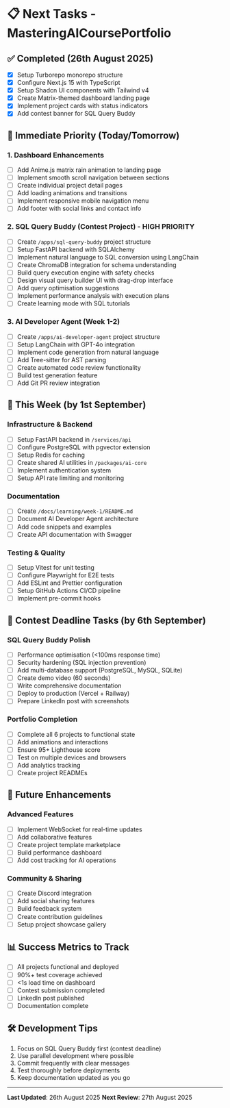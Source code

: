# 📋 Next Tasks - MasteringAICoursePortfolio

## ✅ Completed (26th August 2025)
- [x] Setup Turborepo monorepo structure
- [x] Configure Next.js 15 with TypeScript
- [x] Setup Shadcn UI components with Tailwind v4
- [x] Create Matrix-themed dashboard landing page
- [x] Implement project cards with status indicators
- [x] Add contest banner for SQL Query Buddy

## 🚀 Immediate Priority (Today/Tomorrow)

### 1. Dashboard Enhancements
- [ ] Add Anime.js matrix rain animation to landing page
- [ ] Implement smooth scroll navigation between sections
- [ ] Create individual project detail pages
- [ ] Add loading animations and transitions
- [ ] Implement responsive mobile navigation menu
- [ ] Add footer with social links and contact info

### 2. SQL Query Buddy (Contest Project) - HIGH PRIORITY
- [ ] Create `/apps/sql-query-buddy` project structure
- [ ] Setup FastAPI backend with SQLAlchemy
- [ ] Implement natural language to SQL conversion using LangChain
- [ ] Create ChromaDB integration for schema understanding
- [ ] Build query execution engine with safety checks
- [ ] Design visual query builder UI with drag-drop interface
- [ ] Add query optimisation suggestions
- [ ] Implement performance analysis with execution plans
- [ ] Create learning mode with SQL tutorials

### 3. AI Developer Agent (Week 1-2)
- [ ] Create `/apps/ai-developer-agent` project structure
- [ ] Setup LangChain with GPT-4o integration
- [ ] Implement code generation from natural language
- [ ] Add Tree-sitter for AST parsing
- [ ] Create automated code review functionality
- [ ] Build test generation feature
- [ ] Add Git PR review integration

## 📅 This Week (by 1st September)

### Infrastructure & Backend
- [ ] Setup FastAPI backend in `/services/api`
- [ ] Configure PostgreSQL with pgvector extension
- [ ] Setup Redis for caching
- [ ] Create shared AI utilities in `/packages/ai-core`
- [ ] Implement authentication system
- [ ] Setup API rate limiting and monitoring

### Documentation
- [ ] Create `/docs/learning/week-1/README.md`
- [ ] Document AI Developer Agent architecture
- [ ] Add code snippets and examples
- [ ] Create API documentation with Swagger

### Testing & Quality
- [ ] Setup Vitest for unit testing
- [ ] Configure Playwright for E2E tests
- [ ] Add ESLint and Prettier configuration
- [ ] Setup GitHub Actions CI/CD pipeline
- [ ] Implement pre-commit hooks

## 🎯 Contest Deadline Tasks (by 6th September)

### SQL Query Buddy Polish
- [ ] Performance optimisation (<100ms response time)
- [ ] Security hardening (SQL injection prevention)
- [ ] Add multi-database support (PostgreSQL, MySQL, SQLite)
- [ ] Create demo video (60 seconds)
- [ ] Write comprehensive documentation
- [ ] Deploy to production (Vercel + Railway)
- [ ] Prepare LinkedIn post with screenshots

### Portfolio Completion
- [ ] Complete all 6 projects to functional state
- [ ] Add animations and interactions
- [ ] Ensure 95+ Lighthouse score
- [ ] Test on multiple devices and browsers
- [ ] Add analytics tracking
- [ ] Create project READMEs

## 🔮 Future Enhancements

### Advanced Features
- [ ] Implement WebSocket for real-time updates
- [ ] Add collaborative features
- [ ] Create project template marketplace
- [ ] Build performance dashboard
- [ ] Add cost tracking for AI operations

### Community & Sharing
- [ ] Create Discord integration
- [ ] Add social sharing features
- [ ] Build feedback system
- [ ] Create contribution guidelines
- [ ] Setup project showcase gallery

## 📊 Success Metrics to Track
- [ ] All projects functional and deployed
- [ ] 90%+ test coverage achieved
- [ ] <1s load time on dashboard
- [ ] Contest submission completed
- [ ] LinkedIn post published
- [ ] Documentation complete

## 🛠️ Development Tips
1. Focus on SQL Query Buddy first (contest deadline)
2. Use parallel development where possible
3. Commit frequently with clear messages
4. Test thoroughly before deployments
5. Keep documentation updated as you go

---

**Last Updated**: 26th August 2025
**Next Review**: 27th August 2025